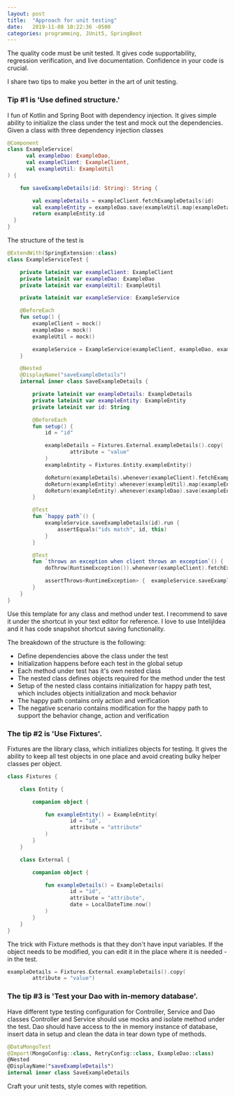 ```yaml
---
layout: post
title:  "Approach for unit testing"
date:   2019-11-08 10:22:36 -0500
categories: programming, JUnit5, SpringBoot
---
```


The quality code must be unit tested. It gives code supportability, regression verification, and live documentation.
Confidence in your code is crucial.

I share two tips to make you better in the art of unit testing.

### Tip #1 is 'Use defined structure.'

I fun of Kotlin and Spring Boot with dependency injection.
It gives simple ability to initialize the class under the test and mock out the dependencies.
Given a class with three dependency injection classes

```kotlin
@Component
class ExampleService(
      val exampleDao: ExampleDao,
      val exampleClient: ExampleClient,
      val exampleUtil: ExampleUtil
) {

    fun saveExampleDetails(id: String): String {

        val exampleDetails = exampleClient.fetchExampleDetails(id)
        val exampleEntity = exampleDao.save(exampleUtil.map(exampleDetails))
        return exampleEntity.id
  }
}
```

The structure of the test is

```kotlin
@ExtendWith(SpringExtension::class)
class ExampleServiceTest {

    private lateinit var exampleClient: ExampleClient
    private lateinit var exampleDao: ExampleDao
    private lateinit var exampleUtil: ExampleUtil

    private lateinit var exampleService: ExampleService

    @BeforeEach
    fun setup() {
        exampleClient = mock()
        exampleDao = mock()
        exampleUtil = mock()

        exampleService = ExampleService(exampleClient, exampleDao, exampleUtil)
    }

    @Nested
    @DisplayName("saveExampleDetails")
    internal inner class SaveExampleDetails {

        private lateinit var exampleDetails: ExampleDetails
        private lateinit var exampleEntity: ExampleEntity
        private lateinit var id: String

        @BeforeEach
        fun setup() {
            id = "id"

            exampleDetails = Fixtures.External.exampleDetails().copy(
                    attribute = "value"
            )
            exampleEntity = Fixtures.Entity.exampleEntity()

            doReturn(exampleDetails).whenever(exampleClient).fetchExampleDetails(id)
            doReturn(exampleEntity).whenever(exampleUtil).map(exampleEntity)
            doReturn(exampleEntity).whenever(exampleDao).save(exampleEntity)
        }

        @Test
        fun `happy path`() {
            exampleService.saveExampleDetails(id).run {
                assertEquals("ids match", id, this)
            }
        }

        @Test
        fun `throws an exception when client throws an exception`() {
            doThrow(RuntimeException()).whenever(exampleClient).fetchExampleDetails(id)

            assertThrows<RuntimeException> {  exampleService.saveExampleDetails(id) }
        }
    }
}
```

Use this template for any class and method under test.
I recommend to save it under the shortcut in your text editor for reference.
I love to use IntelijIdea and it has code snapshot shortcut saving functionality.

The breakdown of the structure is the following:

* Define dependencies above the class under the test
* Initialization happens before each test in the global setup
* Each method under test has it's own nested class
* The nested class defines objects required for the method under the test
* Setup of the nested class contains initialization for happy path test, which includes objects initialization and mock behavior 
* The happy path contains only action and verification
* The negative scenario contains modification for the happy path to support the behavior change, action and verification

### The tip #2 is 'Use Fixtures'.

Fixtures are the library class, which initializes objects for testing.
It gives the ability to keep all test objects in one place and avoid creating bulky helper classes per object.

```kotlin
class Fixtures {

    class Entity {

        companion object {

            fun exampleEntity() = ExampleEntity(
                    id = "id",
                    attribute = "attribute"
            )
        }
    }

    class External {

        companion object {

            fun exampleDetails() = ExampleDetails(
                    id = "id",
                    attribute = "attribute",
                    date = LocalDateTime.now()
            )
        }
    }
}
```

The trick with Fixture methods is that they don't have input variables.
If the object needs to be modified, you can edit it in the place where it is needed - in the test.

```kotlin
exampleDetails = Fixtures.External.exampleDetails().copy(
        attribute = "value")
```

### The tip #3 is 'Test your Dao with in-memory database'.

Have different type testing configuration for Controller, Service and Dao classes
Controller and Service should use mocks and isolate method under the test.
Dao should have access to the in memory instance of database, insert data in setup and clean the data in tear down type of methods.

```kotlin
@DataMongoTest
@Import(MongoConfig::class, RetryConfig::class, ExampleDao::class)
@Nested
@DisplayName("saveExampleDetails")
internal inner class SaveExampleDetails
```

Craft your unit tests, style comes with repetition.